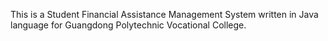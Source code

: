 This is a Student Financial Assistance Management System written in Java language for Guangdong Polytechnic Vocational College.
